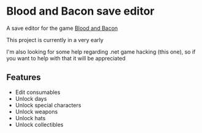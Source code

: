 # Blood and Bacon save editor
A save editor for the game [Blood and Bacon](https://store.steampowered.com/app/434570)

This project is currently in a very early

I'm also looking for some help regarding .net game hacking (this one), so if you want to help with that it will be appreciated

## Features
+ Edit consumables
+ Unlock days
+ Unlock special characters
+ Unlock weapons
+ Unlock hats
+ Unlock collectibles